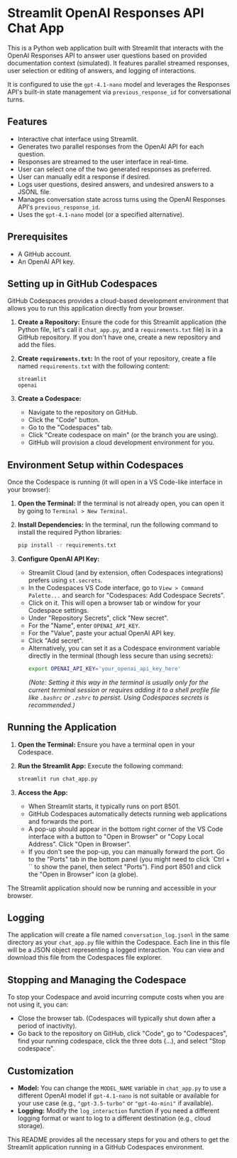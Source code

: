 # Streamlit OpenAI Responses API Chat App

This is a Python web application built with Streamlit that interacts with the OpenAI Responses API to answer user questions based on provided documentation context (simulated). It features parallel streamed responses, user selection or editing of answers, and logging of interactions.

It is configured to use the `gpt-4.1-nano` model and leverages the Responses API's built-in state management via `previous_response_id` for conversational turns.

## Features

* Interactive chat interface using Streamlit.
* Generates two parallel responses from the OpenAI API for each question.
* Responses are streamed to the user interface in real-time.
* User can select one of the two generated responses as preferred.
* User can manually edit a response if desired.
* Logs user questions, desired answers, and undesired answers to a JSONL file.
* Manages conversation state across turns using the OpenAI Responses API's `previous_response_id`.
* Uses the `gpt-4.1-nano` model (or a specified alternative).

## Prerequisites

* A GitHub account.
* An OpenAI API key.

## Setting up in GitHub Codespaces

GitHub Codespaces provides a cloud-based development environment that allows you to run this application directly from your browser.

1.  **Create a Repository:** Ensure the code for this Streamlit application (the Python file, let's call it `chat_app.py`, and a `requirements.txt` file) is in a GitHub repository. If you don't have one, create a new repository and add the files.
2.  **Create `requirements.txt`:** In the root of your repository, create a file named `requirements.txt` with the following content:

    ```
    streamlit
    openai
    ```
3.  **Create a Codespace:**
    * Navigate to the repository on GitHub.
    * Click the "Code" button.
    * Go to the "Codespaces" tab.
    * Click "Create codespace on main" (or the branch you are using).
    * GitHub will provision a cloud development environment for you.

## Environment Setup within Codespaces

Once the Codespace is running (it will open in a VS Code-like interface in your browser):

1.  **Open the Terminal:** If the terminal is not already open, you can open it by going to `Terminal > New Terminal`.
2.  **Install Dependencies:** In the terminal, run the following command to install the required Python libraries:

    ```bash
    pip install -r requirements.txt
    ```
3.  **Configure OpenAI API Key:**
    * Streamlit Cloud (and by extension, often Codespaces integrations) prefers using `st.secrets`.
    * In the Codespaces VS Code interface, go to `View > Command Palette...` and search for "Codespaces: Add Codespace Secrets".
    * Click on it. This will open a browser tab or window for your Codespace settings.
    * Under "Repository Secrets", click "New secret".
    * For the "Name", enter `OPENAI_API_KEY`.
    * For the "Value", paste your actual OpenAI API key.
    * Click "Add secret".
    * Alternatively, you can set it as a Codespace environment variable directly in the terminal (though less secure than using secrets):
        ```bash
        export OPENAI_API_KEY='your_openai_api_key_here'
        ```
        *(Note: Setting it this way in the terminal is usually only for the current terminal session or requires adding it to a shell profile file like `.bashrc` or `.zshrc` to persist. Using Codespaces secrets is recommended.)*

## Running the Application

1.  **Open the Terminal:** Ensure you have a terminal open in your Codespace.
2.  **Run the Streamlit App:** Execute the following command:

    ```bash
    streamlit run chat_app.py
    ```
3.  **Access the App:**
    * When Streamlit starts, it typically runs on port 8501.
    * GitHub Codespaces automatically detects running web applications and forwards the port.
    * A pop-up should appear in the bottom right corner of the VS Code interface with a button to "Open in Browser" or "Copy Local Address". Click "Open in Browser".
    * If you don't see the pop-up, you can manually forward the port. Go to the "Ports" tab in the bottom panel (you might need to click `Ctrl + `` to show the panel, then select "Ports"). Find port 8501 and click the "Open in Browser" icon (a globe).

The Streamlit application should now be running and accessible in your browser.

## Logging

The application will create a file named `conversation_log.jsonl` in the same directory as your `chat_app.py` file within the Codespace. Each line in this file will be a JSON object representing a logged interaction. You can view and download this file from the Codespaces file explorer.

## Stopping and Managing the Codespace

To stop your Codespace and avoid incurring compute costs when you are not using it, you can:

* Close the browser tab. (Codespaces will typically shut down after a period of inactivity).
* Go back to the repository on GitHub, click "Code", go to "Codespaces", find your running codespace, click the three dots (...), and select "Stop codespace".

## Customization

* **Model:** You can change the `MODEL_NAME` variable in `chat_app.py` to use a different OpenAI model if `gpt-4.1-nano` is not suitable or available for your use case (e.g., `"gpt-3.5-turbo"` or `"gpt-4o-mini"` if available).
* **Logging:** Modify the `log_interaction` function if you need a different logging format or want to log to a different destination (e.g., cloud storage).

This README provides all the necessary steps for you and others to get the Streamlit application running in a GitHub Codespaces environment.